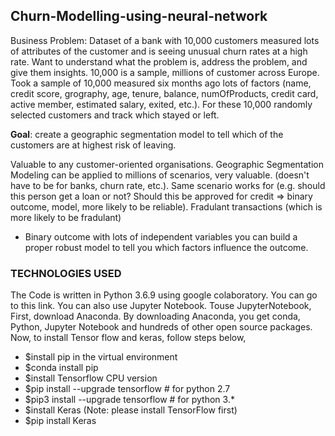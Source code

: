 ## Churn-Modelling-using-neural-network

Business Problem: Dataset of a bank with 10,000 customers measured lots of attributes of the customer and is seeing unusual churn rates at a high rate. Want to understand what the problem is, address the problem, and give them insights. 10,000 is a sample, millions of customer across Europe. Took a sample of 10,000 measured six months ago lots of factors (name, credit score, grography, age, tenure, balance, numOfProducts, credit card, active member, estimated salary, exited, etc.). For these 10,000 randomly selected customers and track which stayed or left.

**Goal**: create a geographic segmentation model to tell which of the customers are at highest risk of leaving.

Valuable to any customer-oriented organisations. Geographic Segmentation Modeling can be applied to millions of scenarios, very valuable. (doesn't have to be for banks, churn rate, etc.). Same scenario works for (e.g. should this person get a loan or not? Should this be approved for credit => binary outcome, model, more likely to be reliable). Fradulant transactions (which is more likely to be fradulant)

- Binary outcome with lots of independent variables you can build a proper robust model to tell you which factors influence the outcome.

### TECHNOLOGIES USED
The Code is written in Python 3.6.9 using google colaboratory. You can go to this link.
You can also use Jupyter Notebook. Touse JupyterNotebook, First, download Anaconda. By downloading Anaconda, you get conda, Python, Jupyter Notebook and hundreds of other open source packages. Now, to install Tensor flow and keras, follow steps below,
- $install pip in the virtual environment
- $conda install pip
- $install Tensorflow CPU version
- $pip install --upgrade tensorflow # for python 2.7
- $pip3 install --upgrade tensorflow # for python 3.*
- $install Keras (Note: please install TensorFlow first)
- $pip install Keras
